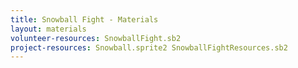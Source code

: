 ```yaml
---
title: Snowball Fight - Materials
layout: materials
volunteer-resources: SnowballFight.sb2
project-resources: Snowball.sprite2 SnowballFightResources.sb2
---
```

